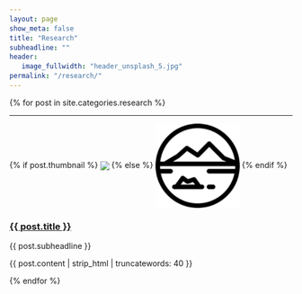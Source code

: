 ```yaml
---
layout: page
show_meta: false
title: "Research"
subheadline: ""
header:
   image_fullwidth: "header_unsplash_5.jpg"
permalink: "/research/"
---
```

<!-- <ul>
    {% for post in site.categories.research %}
    <li><a href="{{ site.url }}{{ post.url }}">{{ post.title }}</a></li>
    {% endfor %}
</ul> -->



{% for post in site.categories.research %}
<hr />
<div class="row">
  <div class="span2">
    {% if post.thumbnail %}
	<img src="{{ post.thumbnail }}" align="center" width="150" />
	{% else %}
	<img src="/assets/img/nature.png" align="center" width="150"/>
	{% endif %}
  </div>
  <div class="span8">
  <p><a href="{{ post.url }}"><h3>{{ post.title }}</h3></a></p>
  <p>{{ post.subheadline }}</p>
	<p>{{ post.content | strip_html | truncatewords: 40 }}
	</p>
  </div>
</div>
{% endfor %}
